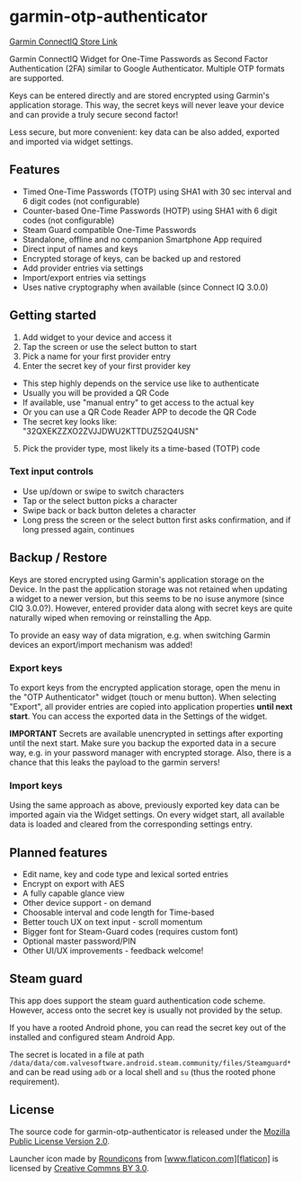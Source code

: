 # garmin-otp-authenticator

[Garmin ConnectIQ Store Link][connectiq-store]

Garmin ConnectIQ Widget for One-Time Passwords as Second Factor Authentication (2FA) similar to Google Authenticator. Multiple OTP formats are supported.

Keys can be entered directly and are stored encrypted using Garmin's application storage. This way, the secret keys will never leave your device and can provide a truly secure second factor!

Less secure, but more convenient: key data can be also added, exported and imported via widget settings.

## Features

* Timed One-Time Passwords (TOTP) using SHA1 with 30 sec interval and 6 digit codes (not configurable)
* Counter-based One-Time Passwords (HOTP) using SHA1 with 6 digit codes (not configurable)
* Steam Guard compatible One-Time Passwords
* Standalone, offline and no companion Smartphone App required
* Direct input of names and keys
* Encrypted storage of keys, can be backed up and restored
* Add provider entries via settings
* Import/export entries via settings
* Uses native cryptography when available (since Connect IQ 3.0.0)

## Getting started

1. Add widget to your device and access it
2. Tap the screen or use the select button to start
3. Pick a name for your first provider entry
4. Enter the secret key of your first provider key
  - This step highly depends on the service use like to authenticate
  - Usually you will be provided a QR Code
  - If available, use "manual entry" to get access to the actual key
  - Or you can use a QR Code Reader APP to decode the QR Code
  - The secret key looks like: "32QXEKZZXO2ZVJJDWU2KTTDUZ52Q4USN"
5. Pick the provider type, most likely its a time-based (TOTP) code

### Text input controls

* Use up/down or swipe to switch characters
* Tap or the select button picks a character
* Swipe back or back button deletes a character
* Long press the screen or the select button first asks confirmation, and if long pressed again, continues

## Backup / Restore

Keys are stored encrypted using Garmin's application storage on the Device. In the past the application storage was not retained when updating a widget to a newer version, but this seems to be no isuse anymore (since CIQ 3.0.0?). However, entered provider data along with secret keys are quite naturally wiped when removing or reinstalling the App.

To provide an easy way of data migration, e.g. when switching Garmin devices an export/import mechanism was added!

### Export keys

To export keys from the encrypted application storage, open the menu in the "OTP Authenticator" widget (touch or menu button). When selecting "Export", all provider entries are copied into application properties **until next start**. You can access the exported data in the Settings of the widget.

**IMPORTANT** Secrets are available unencrypted in settings after exporting until the next start. Make sure you backup the exported data in a secure way, e.g. in your password manager with encrypted storage. Also, there is a chance that this leaks the payload to the garmin servers!

### Import keys

Using the same approach as above, previously exported key data can be imported again via the Widget settings. On every widget start, all available data is loaded and cleared from the corresponding settings entry.

## Planned features

* Edit name, key and code type and lexical sorted entries
* Encrypt on export with AES
* A fully capable glance view
* Other device support - on demand
* Choosable interval and code length for Time-based
* Better touch UX on text input - scroll momentum
* Bigger font for Steam-Guard codes (requires custom font)
* Optional master password/PIN
* Other UI/UX improvements - feedback welcome!

## Steam guard

This app does support the steam guard authentication code scheme. However,
access onto the secret key is usually not provided by the setup.

If you have a rooted Android phone, you can read the secret key out of the
installed and configured steam Android App.

The secret is located in a file at path
`/data/data/com.valvesoftware.android.steam.community/files/Steamguard*` and can
be read using `adb` or a local shell and `su` (thus the rooted phone
requirement).


## License

The source code for garmin-otp-authenticator is released under the [Mozilla Public License Version 2.0](http://www.mozilla.org/MPL/).

Launcher icon made by [Roundicons][roundicons] from [www.flaticon.com][flaticon]
is licensed by [Creative Commns BY 3.0][cc30by].

[connectiq-store]: https://apps.garmin.com/en-US/apps/c601e351-9fa8-4303-aead-441251559064
[roundicons]: https://www.flaticon.com/authors/roundicons
[flaticon]: https://www.flaticon.com
[cc30by]: http://creativecommons.org/licenses/by/3.0/


